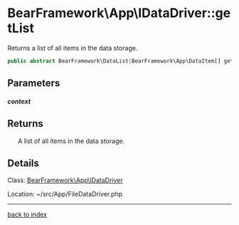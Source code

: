 # BearFramework\App\IDataDriver::getList

Returns a list of all items in the data storage.

```php
public abstract BearFramework\DataList|BearFramework\App\DataItem[] getList ( BearFramework\DataListContext $context )
```

## Parameters

##### context

## Returns

&nbsp;&nbsp;&nbsp;&nbsp;&nbsp;&nbsp;A list of all items in the data storage.

## Details

Class: [BearFramework\App\IDataDriver](bearframework.app.idatadriver.class.md)

Location: ~/src/App/FileDataDriver.php

---

[back to index](index.md)

